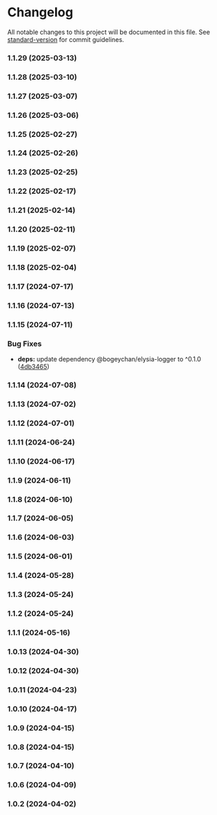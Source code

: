 # Changelog

All notable changes to this project will be documented in this file. See [standard-version](https://github.com/conventional-changelog/standard-version) for commit guidelines.

### 1.1.29 (2025-03-13)

### 1.1.28 (2025-03-10)

### 1.1.27 (2025-03-07)

### 1.1.26 (2025-03-06)

### 1.1.25 (2025-02-27)

### 1.1.24 (2025-02-26)

### 1.1.23 (2025-02-25)

### 1.1.22 (2025-02-17)

### 1.1.21 (2025-02-14)

### 1.1.20 (2025-02-11)

### 1.1.19 (2025-02-07)

### 1.1.18 (2025-02-04)

### 1.1.17 (2024-07-17)

### 1.1.16 (2024-07-13)

### 1.1.15 (2024-07-11)


### Bug Fixes

* **deps:** update dependency @bogeychan/elysia-logger to ^0.1.0 ([4db3465](https://github.com/qlaffont/unify-elysia-gql/commit/4db3465d3cc5b9936f07bbeb26b6b1d2b963075d))

### 1.1.14 (2024-07-08)

### 1.1.13 (2024-07-02)

### 1.1.12 (2024-07-01)

### 1.1.11 (2024-06-24)

### 1.1.10 (2024-06-17)

### 1.1.9 (2024-06-11)

### 1.1.8 (2024-06-10)

### 1.1.7 (2024-06-05)

### 1.1.6 (2024-06-03)

### 1.1.5 (2024-06-01)

### 1.1.4 (2024-05-28)

### 1.1.3 (2024-05-24)

### 1.1.2 (2024-05-24)

### 1.1.1 (2024-05-16)

### 1.0.13 (2024-04-30)

### 1.0.12 (2024-04-30)

### 1.0.11 (2024-04-23)

### 1.0.10 (2024-04-17)

### 1.0.9 (2024-04-15)

### 1.0.8 (2024-04-15)

### 1.0.7 (2024-04-10)

### 1.0.6 (2024-04-09)

### 1.0.2 (2024-04-02)
